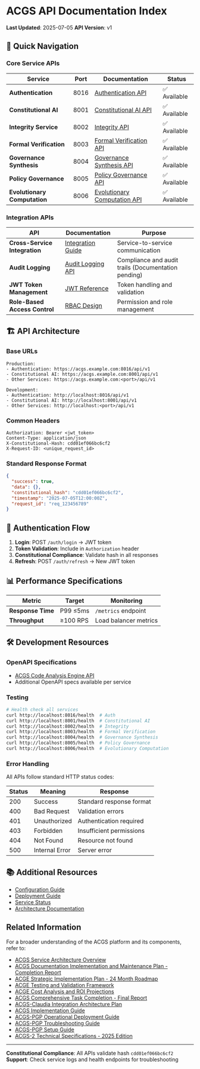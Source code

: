# ACGS API Documentation Index

<!-- Constitutional Hash: cdd01ef066bc6cf2 -->
**Last Updated**: 2025-07-05
**API Version**: v1

## 🎯 Quick Navigation

### Core Service APIs

| Service | Port | Documentation | Status |
|---------|------|---------------|--------|
| **Authentication** | 8016 | [Authentication API](authentication.md) | ✅ Available |
| **Constitutional AI** | 8001 | [Constitutional AI API](constitutional-ai.md) | ✅ Available |
| **Integrity Service** | 8002 | [Integrity API](integrity.md) | ✅ Available |
| **Formal Verification** | 8003 | [Formal Verification API](formal-verification.md) | ✅ Available |
| **Governance Synthesis** | 8004 | [Governance Synthesis API](governance_synthesis.md) | ✅ Available |
| **Policy Governance** | 8005 | [Policy Governance API](policy-governance.md) | ✅ Available |
| **Evolutionary Computation** | 8006 | [Evolutionary Computation API](evolutionary-computation.md) | ✅ Available |

### Integration APIs

| API | Documentation | Purpose |
|-----|---------------|---------|
| **Cross-Service Integration** | [Integration Guide](../integration/ACGS_SERVICE_INTEGRATION_GUIDE.md) | Service-to-service communication |
| **Audit Logging** | [Audit Logging API](#) | Compliance and audit trails (Documentation pending) |
| **JWT Token Management** | [JWT Reference](jwt.md) | Token handling and validation |
| **Role-Based Access Control** | [RBAC Design](rbac.md) | Permission and role management |

## 🏗️ API Architecture

### Base URLs

```
Production:
- Authentication: https://acgs.example.com:8016/api/v1
- Constitutional AI: https://acgs.example.com:8001/api/v1
- Other Services: https://acgs.example.com:<port>/api/v1

Development:
- Authentication: http://localhost:8016/api/v1
- Constitutional AI: http://localhost:8001/api/v1
- Other Services: http://localhost:<port>/api/v1
```

### Common Headers

```http
Authorization: Bearer <jwt_token>
Content-Type: application/json
X-Constitutional-Hash: cdd01ef066bc6cf2
X-Request-ID: <unique_request_id>
```

### Standard Response Format

```json
{
  "success": true,
  "data": {},
  "constitutional_hash": "cdd01ef066bc6cf2",
  "timestamp": "2025-07-05T12:00:00Z",
  "request_id": "req_123456789"
}
```

## 🔐 Authentication Flow

1. **Login**: POST `/auth/login` → JWT token
2. **Token Validation**: Include in `Authorization` header
3. **Constitutional Compliance**: Validate hash in all responses
4. **Refresh**: POST `/auth/refresh` → New JWT token

## 📊 Performance Specifications

| Metric | Target | Monitoring |
|--------|--------|------------|
| **Response Time** | P99 ≤5ms | `/metrics` endpoint |
| **Throughput** | ≥100 RPS | Load balancer metrics |

## 🛠️ Development Resources

### OpenAPI Specifications

- [ACGS Code Analysis Engine API](ACGS_CODE_ANALYSIS_ENGINE_API_SPECIFICATION.yaml)
- Additional OpenAPI specs available per service

### Testing

```bash
# Health check all services
curl http://localhost:8016/health  # Auth
curl http://localhost:8001/health  # Constitutional AI
curl http://localhost:8002/health  # Integrity
curl http://localhost:8003/health  # Formal Verification
curl http://localhost:8004/health  # Governance Synthesis
curl http://localhost:8005/health  # Policy Governance
curl http://localhost:8006/health  # Evolutionary Computation
```

### Error Handling

All APIs follow standard HTTP status codes:

| Status | Meaning | Response |
|--------|---------|----------|
| 200 | Success | Standard response format |
| 400 | Bad Request | Validation errors |
| 401 | Unauthorized | Authentication required |
| 403 | Forbidden | Insufficient permissions |
| 404 | Not Found | Resource not found |
| 500 | Internal Error | Server error |

## 📚 Additional Resources

- [Configuration Guide](../configuration/README.md)
- [Deployment Guide](../deployment/ACGS_PGP_SETUP_GUIDE.md)
- [Service Status](../operations/SERVICE_STATUS.md)
- [Architecture Documentation](../architecture/)

## Related Information

For a broader understanding of the ACGS platform and its components, refer to:

- [ACGS Service Architecture Overview](../../docs/ACGS_SERVICE_OVERVIEW.md)
- [ACGS Documentation Implementation and Maintenance Plan - Completion Report](../../docs/ACGS_DOCUMENTATION_IMPLEMENTATION_COMPLETION_REPORT.md)
- [ACGE Strategic Implementation Plan - 24 Month Roadmap](../../docs/ACGE_STRATEGIC_IMPLEMENTATION_PLAN_24_MONTH.md)
- [ACGE Testing and Validation Framework](../../docs/ACGE_TESTING_VALIDATION_FRAMEWORK.md)
- [ACGE Cost Analysis and ROI Projections](../../docs/ACGE_COST_ANALYSIS_ROI_PROJECTIONS.md)
- [ACGS Comprehensive Task Completion - Final Report](../architecture/ACGS_COMPREHENSIVE_TASK_COMPLETION_FINAL_REPORT.md)
- [ACGS-Claudia Integration Architecture Plan](../architecture/ACGS_CLAUDIA_INTEGRATION_ARCHITECTURE.md)
- [ACGS Implementation Guide](../deployment/ACGS_IMPLEMENTATION_GUIDE.md)
- [ACGS-PGP Operational Deployment Guide](../deployment/ACGS_PGP_OPERATIONAL_DEPLOYMENT_GUIDE.md)
- [ACGS-PGP Troubleshooting Guide](../deployment/ACGS_PGP_TROUBLESHOOTING_GUIDE.md)
- [ACGS-PGP Setup Guide](../deployment/ACGS_PGP_SETUP_GUIDE.md)
- [ACGS-2 Technical Specifications - 2025 Edition](../TECHNICAL_SPECIFICATIONS_2025.md)

---

**Constitutional Compliance**: All APIs validate hash `cdd01ef066bc6cf2`
**Support**: Check service logs and health endpoints for troubleshooting